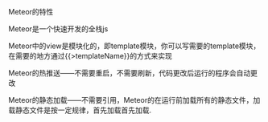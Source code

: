

Meteor的特性

Meteor是一个快速开发的全栈js

Meteor中的view是模块化的，即template模块，你可以写需要的template模块，在需要的地方通过{{>templateName}}的方式来实现


Meteor的热推送——不需要重启，不需要刷新，代码更改后运行的程序会自动更改

Meteor的静态加载——不需要引用，Meteor的在运行前加载所有的静态文件，加载静态文件是按一定规律，首先加载首先加载.